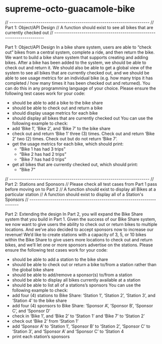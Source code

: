 # supreme-octo-guacamole-bike

// ------------------------------------------------------------------------
// Part 1: Object/API Design
// A function should exist to see all bikes that are currently checked out
// ------------------------------------------------------------------------

Part 1: Object/API Design
In a bike share system, users are able to “check out” bikes from a central system, complete a ride, and then return the bike. We want to build a bike share system that supports creating and adding bikes. After a bike has been added to the system, we should be able to check out and return it. We should also be able to get a global view of the system to see all bikes that are currently checked out, and we should be able to see usage metrics for an individual bike (e.g. how many trips it has completed / how many times it has been checked out and returned).
You can do this in any programming language of your choice.
Please ensure the following test cases work for your code:

- should be able to add a bike to the bike share
- should be able to check out and return a bike
- should display usage metrics for each bike
- should display all bikes that are currently checked out
  You can use the following example to check:
- add ‘Bike 1’, ‘Bike 2’, and ‘Bike 7’ to the bike share
- check out and return ‘Bike 1’ three (3) times. Check out and return ‘Bike 2’ two (2) times. Check out but do not return ‘Bike 7’.
- get the usage metrics for each bike, which should print:
  - “Bike 1 has had 3 trips”
  - “Bike 2 has had 2 trips”
  - “Bike 7 has had 0 trips”
- get all bikes that are currently checked out, which should print:
  - “Bike 7”

// ------------------------------------------------------------------------
// Part 2: Stations and Sponsors
// Please check all test cases from Part 1 pass before moving on to Part 2
// A function should exist to display all Bikes at a particular station
// A function should exist to display all of a Station's Sponsors
// ------------------------------------------------------------------------

Part 2: Extending the design
In Part 2, you will expand the Bike Share system that you build in Part 1.
Given the success of our Bike Share system, we now want to give users the ability to check out or return bikes to multiple locations. And we’ve also decided to accept sponsors now to increase our revenue! We’d like to create stations with a capacity of 3, 5, or 10 bikes within the Bike Share to give users more locations to check out and return bikes, and we’ll let one or more sponsors advertise on the stations.
Please ensure the following test cases work for your code:

- should be able to add a station to the bike share
- should be able to check out or return a bike to/from a station rather than the global bike share
- should be able to add/remove a sponsor(s) to/from a station
- should be able to display all bikes currently available at a station
- should be able to list all of a stations’s sponsors
  You can use the following example to check:
- add four (4) stations to Bike Share: ‘Station 1’, ‘Station 2’, ‘Station 3’, and ‘Station 4’ to the bike share
- add four (4) sponsors to Bike Share: ‘Sponsor A’, ‘Sponsor B’, ‘Sponsor C’, and ‘Sponsor D’
- check in ‘Bike 1’, and ‘Bike 2’ to ‘Station 1’ and ‘Bike 7’ to ‘Station 2’
- check out ‘Bike 2’ from ‘Station 1’
- add ‘Sponsor A’ to ‘Station 1’, ‘Sponsor B’ to ‘Station 2’, ‘Sponsor C’ to ‘Station 3’, and ‘Sponsor A’ and ‘Sponsor C’ to ‘Station 4
- print each station’s sponsors
